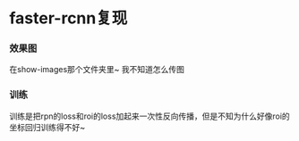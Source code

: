 # faster-rcnn复现
### 效果图
在show-images那个文件夹里~ 我不知道怎么传图
### 训练
训练是把rpn的loss和roi的loss加起来一次性反向传播，但是不知为什么好像roi的坐标回归训练得不好~